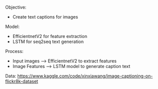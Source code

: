 Objective:
- Create text captions for images

Model:
- EfficientnetV2 for feature extraction
- LSTM for seq2seq text generation

Process:
- Input images --> EfficientnetV2 to extract features
- Image Features --> LSTM model to generate caption text

Data:
https://www.kaggle.com/code/xinxiawang/image-captioning-on-flickr8k-dataset

